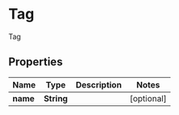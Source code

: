 

# Tag

Tag

## Properties

Name | Type | Description | Notes
------------ | ------------- | ------------- | -------------
**name** | **String** |  |  [optional]



